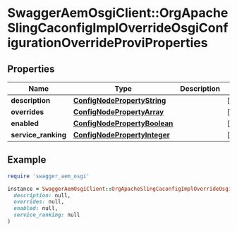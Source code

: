 # SwaggerAemOsgiClient::OrgApacheSlingCaconfigImplOverrideOsgiConfigurationOverrideProviProperties

## Properties

| Name | Type | Description | Notes |
| ---- | ---- | ----------- | ----- |
| **description** | [**ConfigNodePropertyString**](ConfigNodePropertyString.md) |  | [optional] |
| **overrides** | [**ConfigNodePropertyArray**](ConfigNodePropertyArray.md) |  | [optional] |
| **enabled** | [**ConfigNodePropertyBoolean**](ConfigNodePropertyBoolean.md) |  | [optional] |
| **service_ranking** | [**ConfigNodePropertyInteger**](ConfigNodePropertyInteger.md) |  | [optional] |

## Example

```ruby
require 'swagger_aem_osgi'

instance = SwaggerAemOsgiClient::OrgApacheSlingCaconfigImplOverrideOsgiConfigurationOverrideProviProperties.new(
  description: null,
  overrides: null,
  enabled: null,
  service_ranking: null
)
```


